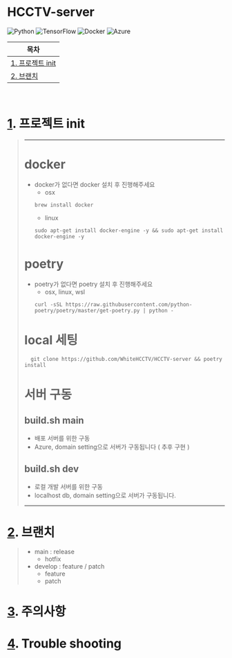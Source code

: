# HCCTV-server

![Python](https://img.shields.io/badge/python-3670A0?style=for-the-badge&logo=python&logoColor=ffdd54)
![TensorFlow](https://img.shields.io/badge/TensorFlow-%23FF6F00.svg?style=for-the-badge&logo=TensorFlow&logoColor=white)
![Docker](https://img.shields.io/badge/docker-%230db7ed.svg?style=for-the-badge&logo=docker&logoColor=white)
![Azure](https://img.shields.io/badge/azure-%230072C6.svg?style=for-the-badge&logo=microsoftazure&logoColor=white)


| <a id="a1"></a>목차         |
| --------------------------- |
| [1. 프로젝트 init](#1)<br/> |
| [2. 브랜치 ](#2)<br/>       |

<br/>

# <a id="1"></a>[1](#a1). 프로젝트 init

> ---
>
> # docker
>
> - docker가 없다면 docker 설치 후 진행해주세요
>   - osx
>   ``` 
>   brew install docker 
>   ```
>   - linux
>   ```
>   sudo apt-get install docker-engine -y && sudo apt-get install docker-engine -y
>   ```
>
> # poetry
> - poetry가 없다면 poetry 설치 후 진행해주세요
>   - osx, linux, wsl 
>   ``` 
>   curl -sSL https://raw.githubusercontent.com/python-poetry/poetry/master/get-poetry.py | python - 
>   ```
> # local 세팅
>
>       git clone https://github.com/WhiteHCCTV/HCCTV-server && poetry install
>
> # 서버 구동
> ## build.sh main
>
> - 배포 서버를 위한 구동
> - Azure, domain setting으로 서버가 구동됩니다 ( 추후 구현 )
>
> ## build.sh dev
>
> - 로컬 개발 서버를 위한 구동
> - localhost db, domain setting으로 서버가 구동됩니다.
>
> ---

# <a id="2"></a>[2](#a1). 브랜치
> - main : release 
>   - hotfix
> - develop : feature / patch 
>   - feature
>   - patch
# <a id="3"></a>[3](#a1). 주의사항

# <a id="3"></a>[4](#a1). Trouble shooting

